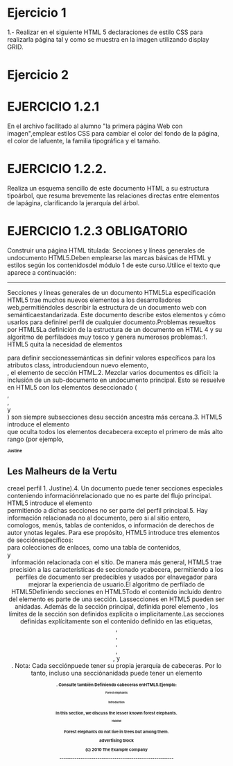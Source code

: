 # Ejercicio 1

1.- Realizar en el siguiente HTML 5 declaraciones de estilo CSS para realizarla página tal y como se muestra en la imagen utilizando display GRID.

# Ejercicio 2

# EJERCICIO 1.2.1 

En el archivo facilitado al alumno "la primera página Web con imagen",emplear estilos CSS para cambiar el color del fondo de la página, el color de lafuente, la familia tipográfica y el tamaño.

# EJERCICIO 1.2.2. 

Realiza un esquema sencillo de este documento HTML a su estructura tipoárbol, que resuma brevemente las relaciones directas entre elementos de lapágina, clarificando la jerarquía del árbol.

# EJERCICIO 1.2.3 OBLIGATORIO

Construir una página HTML titulada: Secciones y líneas generales de undocumento HTML5.Deben emplearse las marcas básicas de HTML y estilos según los contenidosdel módulo 1 de este curso.Utilice el texto que aparece a continuación:

--------------------------------------------------------------------------------------------------------------------------------------------------------------------------

Secciones y líneas generales de un documento HTML5La especificación HTML5 trae muchos nuevos elementos a los desarrolladores web,permitiéndoles describir la estructura de un documento web con semánticaestandarizada. Este documento describe estos elementos y cómo usarlos para definirel perfil de cualquier documento.Problemas resueltos por HTML5La definición de la estructura de un documento en HTML 4 y su algoritmo de perfiladoes muy tosco y genera numerosos problemas:1. HTML5 quita la necesidad de elementos <div> para definir seccionessemánticas sin definir valores específicos para los atributos class, introduciendoun nuevo elemento, <section>, el elemento de sección HTML.2. Mezclar varios documentos es difícil: la inclusión de un sub-documento en undocumento principal. Esto se resuelve en HTML5 con los elementos deseccionado (<article>, <section>, <nav> y <aside>) son siempre subsecciones desu sección ancestra más cercana.3. HTML5 introduce el elemento <hgroup> que oculta todos los elementos decabecera excepto el primero de más alto rango (por ejemplo,<hgroup><h1>Justine</h1><h2>Les Malheurs de la Vertu</h2></hgroup> creael perfil 1. Justine).4. Un documento puede tener secciones especiales conteniendo informaciónrelacionado que no es parte del flujo principal. HTML5 introduce el elemento<aside> permitiendo a dichas secciones no ser parte del perfil principal.5. Hay información relacionada no al documento, pero si al sitio entero, comologos, menús, tablas de contenidos, o información de derechos de autor ynotas legales. Para ese propósito, HTML5 introduce tres elementos de secciónespecíficos: <nav> para colecciones de enlaces, como una tabla de contenidos,<footer> y <header> información relacionada con el sitio.
De manera más general, HTML5 trae precisión a las características de seccionado ycabecera, permitiendo a los perfiles de documento ser predecibles y usados por elnavegador para mejorar la experiencia de usuario.El algoritmo de perfilado de HTML5Definiendo secciones en HTML5Todo el contenido incluido dentro del elemento <body> es parte de una sección. Lassecciones en HTML5 pueden ser anidadas. Además de la sección principal, definida porel elemento <body>, los límites de la sección son definidos explícita o implícitamente.Las secciones definidas explícitamente son el contenido definido en las etiquetas<body>, <section>, <article>, <aside>, <footer>, <header>, y <nav>. Nota: Cada secciónpuede tener su propia jerarquía de cabeceras. Por lo tanto, incluso una secciónanidada puede tener un elemento <h1>. Consulte también Definiendo cabeceras enHTML5.Ejemplo:<section><h1>Forest elephants</h1><section><h1>Introduction</h1><p>In this section, we discuss the lesser known forest elephants.</section><section><h1>Habitat</h1><p>Forest elephants do not live in trees but among them.</section><aside><p>advertising block</aside></section><footer><p>(c) 2010 The Example company</footer>------------------------------------------------------------
